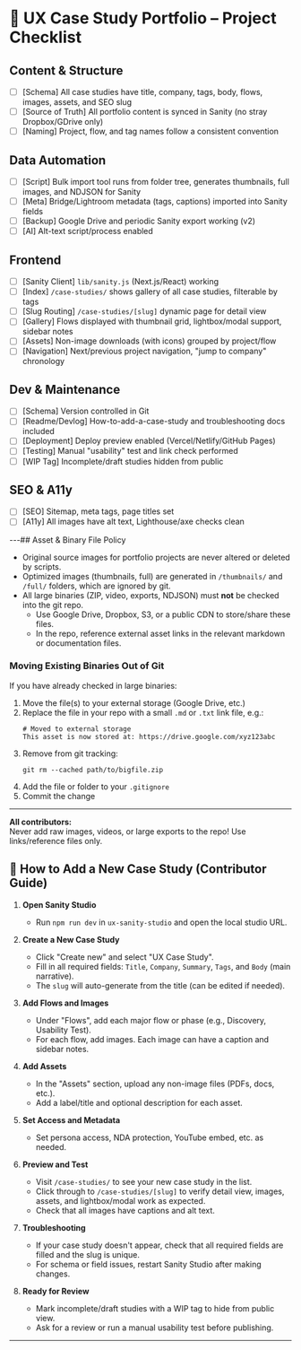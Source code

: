 # 🚀 UX Case Study Portfolio – Project Checklist

## Content & Structure
- [ ] [Schema] All case studies have title, company, tags, body, flows, images, assets, and SEO slug
- [ ] [Source of Truth] All portfolio content is synced in Sanity (no stray Dropbox/GDrive only)
- [ ] [Naming] Project, flow, and tag names follow a consistent convention

## Data Automation
- [ ] [Script] Bulk import tool runs from folder tree, generates thumbnails, full images, and NDJSON for Sanity
- [ ] [Meta] Bridge/Lightroom metadata (tags, captions) imported into Sanity fields
- [ ] [Backup] Google Drive and periodic Sanity export working (v2)
- [ ] [AI] Alt-text script/process enabled

## Frontend
- [ ] [Sanity Client] `lib/sanity.js` (Next.js/React) working
- [ ] [Index] `/case-studies/` shows gallery of all case studies, filterable by tags
- [ ] [Slug Routing] `/case-studies/[slug]` dynamic page for detail view
- [ ] [Gallery] Flows displayed with thumbnail grid, lightbox/modal support, sidebar notes
- [ ] [Assets] Non-image downloads (with icons) grouped by project/flow
- [ ] [Navigation] Next/previous project navigation, "jump to company" chronology

## Dev & Maintenance
- [ ] [Schema] Version controlled in Git
- [ ] [Readme/Devlog] How-to-add-a-case-study and troubleshooting docs included
- [ ] [Deployment] Deploy preview enabled (Vercel/Netlify/GitHub Pages)
- [ ] [Testing] Manual "usability" test and link check performed
- [ ] [WIP Tag] Incomplete/draft studies hidden from public

## SEO & A11y
- [ ] [SEO] Sitemap, meta tags, page titles set
- [ ] [A11y] All images have alt text, Lighthouse/axe checks clean

---## Asset & Binary File Policy

- Original source images for portfolio projects are never altered or deleted by scripts.
- Optimized images (thumbnails, full) are generated in `/thumbnails/` and `/full/` folders, which are ignored by git.
- All large binaries (ZIP, video, exports, NDJSON) must **not** be checked into the git repo.  
  - Use Google Drive, Dropbox, S3, or a public CDN to store/share these files.
  - In the repo, reference external asset links in the relevant markdown or documentation files.

### Moving Existing Binaries Out of Git

If you have already checked in large binaries:
1. Move the file(s) to your external storage (Google Drive, etc.)
2. Replace the file in your repo with a small `.md` or `.txt` link file, e.g.:
    ```
    # Moved to external storage
    This asset is now stored at: https://drive.google.com/xyz123abc
    ```
3. Remove from git tracking:
    ```
    git rm --cached path/to/bigfile.zip
    ```
4. Add the file or folder to your `.gitignore`
5. Commit the change

---

**All contributors:**  
Never add raw images, videos, or large exports to the repo! Use links/reference files only.

## 📝 How to Add a New Case Study (Contributor Guide)

1. **Open Sanity Studio**
   - Run `npm run dev` in `ux-sanity-studio` and open the local studio URL.

2. **Create a New Case Study**
   - Click "Create new" and select "UX Case Study".
   - Fill in all required fields: `Title`, `Company`, `Summary`, `Tags`, and `Body` (main narrative).
   - The `slug` will auto-generate from the title (can be edited if needed).

3. **Add Flows and Images**
   - Under "Flows", add each major flow or phase (e.g., Discovery, Usability Test).
   - For each flow, add images. Each image can have a caption and sidebar notes.

4. **Add Assets**
   - In the "Assets" section, upload any non-image files (PDFs, docs, etc.).
   - Add a label/title and optional description for each asset.

5. **Set Access and Metadata**
   - Set persona access, NDA protection, YouTube embed, etc. as needed.

6. **Preview and Test**
   - Visit `/case-studies/` to see your new case study in the list.
   - Click through to `/case-studies/[slug]` to verify detail view, images, assets, and lightbox/modal work as expected.
   - Check that all images have captions and alt text.

7. **Troubleshooting**
   - If your case study doesn't appear, check that all required fields are filled and the slug is unique.
   - For schema or field issues, restart Sanity Studio after making changes.

8. **Ready for Review**
   - Mark incomplete/draft studies with a WIP tag to hide from public view.
   - Ask for a review or run a manual usability test before publishing.

---